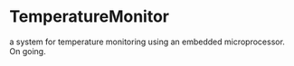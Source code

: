 # TemperatureMonitor
a system for temperature monitoring using an embedded microprocessor.
On going.
